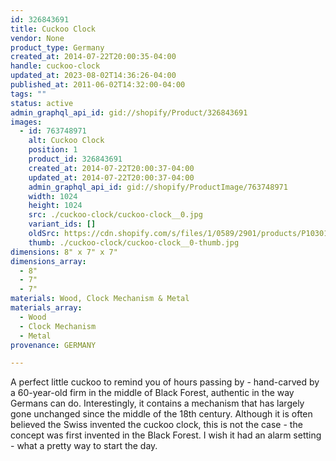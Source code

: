 ```yaml
---
id: 326843691
title: Cuckoo Clock
vendor: None
product_type: Germany
created_at: 2014-07-22T20:00:35-04:00
handle: cuckoo-clock
updated_at: 2023-08-02T14:36:26-04:00
published_at: 2011-06-02T14:32:00-04:00
tags: ""
status: active
admin_graphql_api_id: gid://shopify/Product/326843691
images:
  - id: 763748971
    alt: Cuckoo Clock
    position: 1
    product_id: 326843691
    created_at: 2014-07-22T20:00:37-04:00
    updated_at: 2014-07-22T20:00:37-04:00
    admin_graphql_api_id: gid://shopify/ProductImage/763748971
    width: 1024
    height: 1024
    src: ./cuckoo-clock/cuckoo-clock__0.jpg
    variant_ids: []
    oldSrc: https://cdn.shopify.com/s/files/1/0589/2901/products/P1030159.jpeg?v=1406073637
    thumb: ./cuckoo-clock/cuckoo-clock__0-thumb.jpg
dimensions: 8" x 7" x 7"
dimensions_array:
  - 8"
  - 7"
  - 7"
materials: Wood, Clock Mechanism & Metal
materials_array:
  - Wood
  - Clock Mechanism
  - Metal
provenance: GERMANY

---
```


A perfect little cuckoo to remind you of hours passing by - hand-carved by a 60-year-old firm in the middle of Black Forest, authentic in the way Germans can do. Interestingly, it contains a mechanism that has largely gone unchanged since the middle of the 18th century. Although it is often believed the Swiss invented the cuckoo clock, this is not the case - the concept was first invented in the Black Forest. I wish it had an alarm setting - what a pretty way to start the day.